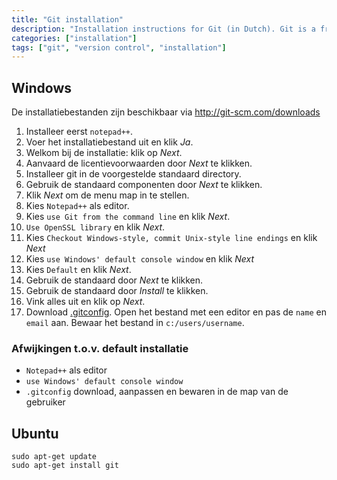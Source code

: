 ```yaml
---
title: "Git installation"
description: "Installation instructions for Git (in Dutch). Git is a free and open source distributed version control system designed to handle everything from small to very large projects with speed and efficiency."
categories: ["installation"]
tags: ["git", "version control", "installation"]
---
```


## Windows

De installatiebestanden zijn beschikbaar via http://git-scm.com/downloads

1. Installeer eerst `notepad++`.
1. Voer het installatiebestand uit en klik _Ja_.
1. Welkom bij de installatie: klik op _Next_.
1. Aanvaard de licentievoorwaarden door _Next_ te klikken.
1. Installeer git in de voorgestelde standaard directory.
1. Gebruik de standaard componenten door _Next_ te klikken.
1. Klik _Next_ om de menu map in te stellen.
1. Kies `Notepad++` als editor.
1. Kies `use Git from the command line` en klik _Next_.
1. `Use OpenSSL library` en klik _Next_.
1. Kies `Checkout Windows-style, commit Unix-style line endings` en klik _Next_
1. Kies `use Windows' default console window` en klik _Next_
1. Kies `Default` en klik _Next_.
1. Gebruik de standaard door _Next_ te klikken.
1. Gebruik de standaard door _Install_ te klikken.
1. Vink alles uit en klik op _Next_.
1. Download [.gitconfig](.gitconfig).
Open het bestand met een editor en pas de `name` en `email` aan.
Bewaar het bestand in `c:/users/username`.

### Afwijkingen t.o.v. default installatie

- `Notepad++` als editor
- `use Windows' default console window`
- `.gitconfig` download, aanpassen en bewaren in de map van de gebruiker

## Ubuntu

```
sudo apt-get update
sudo apt-get install git
```
